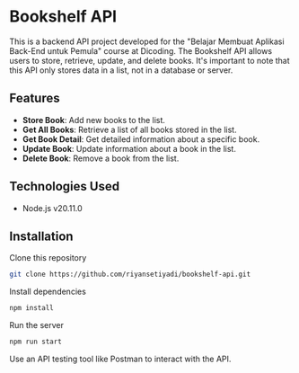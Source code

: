 # Bookshelf API

This is a backend API project developed for the "Belajar Membuat Aplikasi Back-End untuk Pemula" course at Dicoding. The Bookshelf API allows users to store, retrieve, update, and delete books. It's important to note that this API only stores data in a list, not in a database or server.

## Features
- **Store Book**: Add new books to the list.
- **Get All Books**: Retrieve a list of all books stored in the list.
- **Get Book Detail**: Get detailed information about a specific book.
- **Update Book**: Update information about a book in the list.
- **Delete Book**: Remove a book from the list.

## Technologies Used
- Node.js v20.11.0

## Installation

Clone this repository

```bash
git clone https://github.com/riyansetiyadi/bookshelf-api.git
```

Install dependencies

```bash
npm install
```

Run the server

```bash
npm run start
```

Use an API testing tool like Postman to interact with the API.
